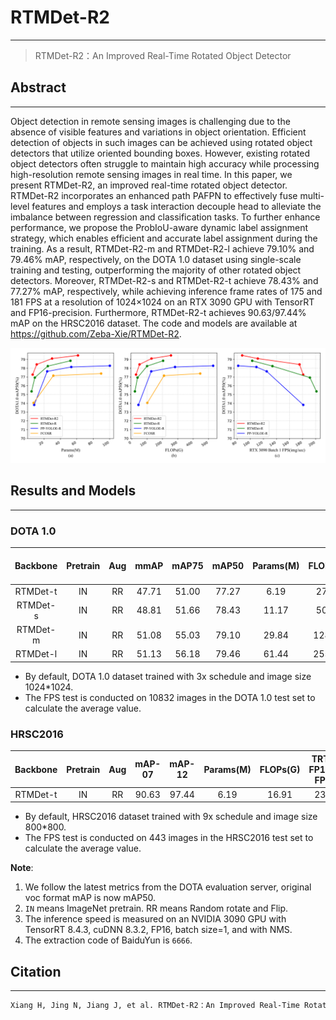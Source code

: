 
# RTMDet-R2

---

> RTMDet-R2：An Improved Real-Time Rotated Object Detector

## Abstract

---

Object detection in remote sensing images is challenging due to the absence of visible features and variations in object orientation. Efficient detection of objects in such images can be achieved using rotated object detectors that utilize oriented bounding boxes. However, existing rotated object detectors often struggle to maintain high accuracy while processing high-resolution remote sensing images in real time. In this paper, we present RTMDet-R2, an improved real-time rotated object detector. RTMDet-R2 incorporates an enhanced path PAFPN to effectively fuse multi-level features and employs a task interaction decouple head to alleviate the imbalance between regression and classification tasks. To further enhance performance, we propose the ProbIoU-aware dynamic label assignment strategy, which enables efficient and accurate label assignment during the training. As a result, RTMDet-R2-m and RTMDet-R2-l achieve 79.10% and 79.46% mAP, respectively, on the DOTA 1.0 dataset using single-scale training and testing, outperforming the majority of other rotated object detectors. Moreover, RTMDet-R2-s and RTMDet-R2-t achieve 78.43% and 77.27% mAP, respectively, while achieving inference frame rates of 175 and 181 FPS at a resolution of 1024×1024 on an RTX 3090 GPU with TensorRT and FP16-precision. Furthermore, RTMDet-R2-t achieves 90.63/97.44% mAP on the HRSC2016 dataset. The code and models are available at https://github.com/Zeba-Xie/RTMDet-R2.

![mAP50-vs-Params-and-mAP50-vs-FLOPs-new_name](resources/mAP50-vs-Params-and-mAP50-vs-FLOPs-and-mAP50-vs-FPS.svg)

## Results and Models

---

### DOTA 1.0

|Backbone|Pretrain|Aug|mmAP|mAP75|mAP50|Params(M)|FLOPs(G)|TRT-FP16-FPS|Config|Download|
| :--------: | :--------: | :---: | :-----: | :-----: | :-----: | :---------: | :--------: | :------------: | :------: | :--------: |
|RTMDet-t|IN|RR|47.71|51.00|77.27|6.19|27.74|181|[config](configs/rtmdet-r2/dota/t-3x.py)|[model](https://pan.baidu.com/s/1vlG2SX6Q6dJblllfVPH8uQ)|
|RTMDet-s|IN|RR|48.81|51.66|78.43|11.17|50.50|175|[config](configs/rtmdet-r2/dota/s-3x.py)|[model](https://pan.baidu.com/s/1IAWXCU2_NsBlR4Al01RJVQ)|
|RTMDet-m|IN|RR|51.08|55.03|79.10|29.84|128.55|111|[config](configs/rtmdet-r2/dota/m-3x.py)|[model](https://pan.baidu.com/s/167_7tigmseQx0cGDvA3LoQ)|
|RTMDet-l|IN|RR|51.13|56.18|79.46|61.44|255.23|88|[config](configs/rtmdet-r2/dota/l-3x.py)|[model](https://pan.baidu.com/s/1s-JFgZU2i41ma4vFDY2MSw)|

* By default, DOTA 1.0 dataset trained with 3x schedule and image size 1024*1024.
* The FPS test is conducted on 10832 images in the DOTA 1.0 test set to calculate the average value.

### HRSC2016

|Backbone|Pretrain|Aug|mAP-07|mAP-12|Params(M)|FLOPs(G)|TRT-FP16-FPS|Config|Download|
| :--------: | :--------: | :---: | :------: | :------: | :---------: | :--------: | :------------: | :------: | :--------: |
|RTMDet-t|IN|RR|90.63|97.44|6.19|16.91|231|[config](configs/rtmdet-r2/hrsc/t-9x.py)|[model](https://pan.baidu.com/s/133jnFCjYreqMcf7cMNC36Q)|

* By default, HRSC2016 dataset trained with 9x schedule and image size 800*800.
* The FPS test is conducted on 443 images in the HRSC2016 test set to calculate the average value.

**Note**:

1. We follow the latest metrics from the DOTA evaluation server, original voc format mAP is now mAP50.
2. ​`IN`​ means ImageNet pretrain. RR means Random rotate and Flip.
3. The inference speed is measured on an NVIDIA 3090 GPU with TensorRT 8.4.3, cuDNN 8.3.2, FP16, batch size=1, and with NMS.
4. The extraction code of BaiduYun is `6666`.

## Citation

---

```txt
Xiang H, Jing N, Jiang J, et al. RTMDet-R2：An Improved Real-Time Rotated Object Detector[C]// The 6th Chinese Conference on Pattern Recognition and Computer Vision (PRCV). Cham: Springer International Publishing, 2023: 352-364.
```

‍
